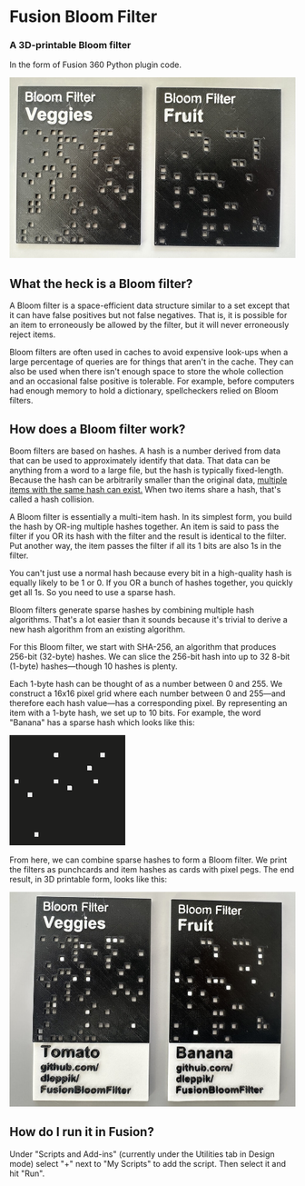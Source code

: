 # Fusion Bloom Filter

### A 3D-printable Bloom filter

In the form of Fusion 360 Python plugin code.

![alt text][fruitAndVeggieFilter]

## What the heck is a Bloom filter?

A Bloom filter is a space-efficient data structure similar to a set except that it can have
false positives but not false negatives. That is, it is possible for an item to erroneously
be allowed by the filter, but it will never erroneously reject items.

Bloom filters are often used in caches to avoid expensive look-ups when a large percentage of
queries are for things that aren't in the cache. They can also be used when there isn't enough
space to store the whole collection and an occasional false positive is tolerable. For example,
before computers had enough memory to hold a dictionary, spellcheckers relied on Bloom filters.

## How does a Bloom filter work?

Boom filters are based on hashes. A hash is a number derived from data that can be used to
approximately identify that data. That data can be anything from a word to a large file, but
the hash is typically fixed-length. Because the hash can be arbitrarily smaller than the
original data, [multiple items with the same hash can exist.][pidgeonhole] When two items 
share a hash, that's called a hash collision.

A Bloom filter is essentially a multi-item hash. In its simplest form, you build the hash by 
OR-ing multiple hashes together. An item is said to pass the filter if you OR its hash with 
the filter and the result is identical to the filter. Put another way, the item passes the
filter if all its 1 bits are also 1s in the filter.

You can't just use a normal hash because every bit in a high-quality hash is equally likely
to be 1 or 0. If you OR a bunch of hashes together, you quickly get all 1s. So you need
to use a sparse hash.

Bloom filters generate sparse hashes by combining multiple hash algorithms. That's a lot easier
than it sounds because it's trivial to derive a new hash algorithm from an existing algorithm.

For this Bloom filter, we start with SHA-256, an algorithm that produces 256-bit (32-byte)
hashes. We can slice the 256-bit hash into up to 32 8-bit (1-byte) hashes—though 10 hashes
is plenty.

Each 1-byte hash can be thought of as a number between 0 and 255. We construct a 16x16 pixel
grid where each number between 0 and 255—and therefore each hash value—has a corresponding
pixel. By representing an item with a 1-byte hash, we set up to 10 bits. For example, the
word "Banana" has a sparse hash which looks like this:

![Banana bitmap](./docResources/BananaBitmap.png)

From here, we can combine sparse hashes to form a Bloom filter. We print the filters as punchcards
and item hashes as cards with pixel pegs. The end result, in 3D printable form, looks like this:

![3D printed Tomato and Banana cards with Fruit and Veggie filters attached](docResources/FilteredItems.jpeg)

## How do I run it in Fusion?

Under "Scripts and Add-ins" (currently under the Utilities tab in Design mode) select "+" next
to "My Scripts" to add the script. Then select it and hit "Run".

[fruitAndVeggieFilter]: docResources/FruitsAndVeggies.jpeg "Two 3D printed Bloom filters consisting of a black square plastic punchcard labeled Veggies and Fruit"
[pidgeonhole]: https://en.wikipedia.org/wiki/Pigeonhole_principle: